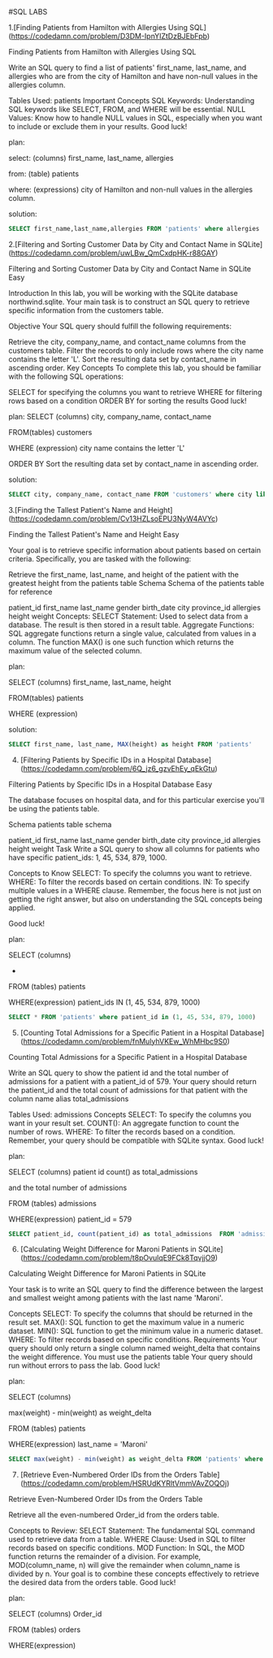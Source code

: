 #SQL LABS

1.[Finding Patients from Hamilton with Allergies Using SQL]
(https://codedamn.com/problem/D3DM-IpnYIZtDzBJEbFpb)

Finding Patients from Hamilton with Allergies Using SQL

Write an SQL query to find a list of patients' first_name, last_name, and allergies who are from the city of Hamilton and have non-null values in the allergies column.

Tables Used: patients
Important Concepts
SQL Keywords: Understanding SQL keywords like SELECT, FROM, and WHERE will be essential.
NULL Values: Know how to handle NULL values in SQL, especially when you want to include or exclude them in your results.
Good luck!

plan:

select:
(columns) first_name, last_name, allergies

from:
(table) patients

where:
(expressions)
city of Hamilton and
non-null values in the allergies column.

solution:

```sql
SELECT first_name,last_name,allergies FROM 'patients' where allergies != 'null' and city = 'Hamilton'
```

2.[Filtering and Sorting Customer Data by City and Contact Name in SQLite]
(https://codedamn.com/problem/uwLBw_QmCxdpHK-r88GAY)

Filtering and Sorting Customer Data by City and Contact Name in SQLite
Easy

Introduction
In this lab, you will be working with the SQLite database northwind.sqlite. Your main task is to construct an SQL query to retrieve specific information from the customers table.

Objective
Your SQL query should fulfill the following requirements:

Retrieve the city, company_name, and contact_name columns from the customers table.
Filter the records to only include rows where the city name contains the letter 'L'.
Sort the resulting data set by contact_name in ascending order.
Key Concepts
To complete this lab, you should be familiar with the following SQL operations:

SELECT for specifying the columns you want to retrieve
WHERE for filtering rows based on a condition
ORDER BY for sorting the results
Good luck!

plan:
SELECT (columns)
city, company_name, contact_name

FROM(tables)
customers

WHERE (expression)
city name contains the letter 'L'

ORDER BY
Sort the resulting data set by contact_name in ascending order.

solution:

```sql
SELECT city, company_name, contact_name FROM 'customers' where city like '%L%' ORDER BY contact_name ASC
```

3.[Finding the Tallest Patient's Name and Height]
(https://codedamn.com/problem/Cv13HZLsoEPU3NyW4AVYc)

Finding the Tallest Patient's Name and Height
Easy

Your goal is to retrieve specific information about patients based on certain criteria. Specifically, you are tasked with the following:

Retrieve the first_name, last_name, and height of the patient with the greatest height from the patients table
Schema
Schema of the patients table for reference

patient_id
first_name
last_name
gender
birth_date
city
province_id
allergies
height
weight
Concepts:
SELECT Statement: Used to select data from a database. The result is then stored in a result table.
Aggregate Functions: SQL aggregate functions return a single value, calculated from values in a column. The function MAX() is one such function which returns the maximum value of the selected column.

plan:

SELECT (columns)
first_name, last_name, height

FROM(tables)
patients

WHERE (expression)

solution:

```sql
SELECT first_name, last_name, MAX(height) as height FROM 'patients'
```

4. [Filtering Patients by Specific IDs in a Hospital Database]
   (https://codedamn.com/problem/6Q_jz6_gzvEhEy_qEkGtu)

Filtering Patients by Specific IDs in a Hospital Database
Easy

The database focuses on hospital data, and for this particular exercise you'll be using the patients table.

Schema
patients table schema

patient_id
first_name
last_name
gender
birth_date
city
province_id
allergies
height
weight
Task
Write a SQL query to show all columns for patients who have specific patient_ids: 1, 45, 534, 879, 1000.

Concepts to Know
SELECT: To specify the columns you want to retrieve.
WHERE: To filter the records based on certain conditions.
IN: To specify multiple values in a WHERE clause.
Remember, the focus here is not just on getting the right answer, but also on understanding the SQL concepts being applied.

Good luck!

plan:

SELECT (columns)

-

FROM (tables)
patients

WHERE(expression)
patient_ids
IN (1, 45, 534, 879, 1000)

```sql
SELECT * FROM 'patients' where patient_id in (1, 45, 534, 879, 1000)
```

5. [Counting Total Admissions for a Specific Patient in a Hospital Database]
   (https://codedamn.com/problem/fnMulyhVKEw_WhMHbc9S0)

Counting Total Admissions for a Specific Patient in a Hospital Database

Write an SQL query to show the patient id and the total number of admissions for a patient with a patient_id of 579. Your query should return the patient_id and the total count of admissions for that patient with the column name alias total_admissions

Tables Used: admissions
Concepts
SELECT: To specify the columns you want in your result set.
COUNT(): An aggregate function to count the number of rows.
WHERE: To filter the records based on a condition.
Remember, your query should be compatible with SQLite syntax. Good luck!

plan:

SELECT (columns)
patient id
count() as total_admissions

and the total number of admissions

FROM (tables)
admissions

WHERE(expression)
patient_id = 579

```sql
SELECT patient_id, count(patient_id) as total_admissions  FROM 'admissions' where patient_id = 579
```

6. [Calculating Weight Difference for Maroni Patients in SQLite]
   (https://codedamn.com/problem/t8pOvulqE9FCk8TqvjjO9)

Calculating Weight Difference for Maroni Patients in SQLite

Your task is to write an SQL query to find the difference between the largest and smallest weight among patients with the last name 'Maroni'.

Concepts
SELECT: To specify the columns that should be returned in the result set.
MAX(): SQL function to get the maximum value in a numeric dataset.
MIN(): SQL function to get the minimum value in a numeric dataset.
WHERE: To filter records based on specific conditions.
Requirements
Your query should only return a single column named weight_delta that contains the weight difference.
You must use the patients table
Your query should run without errors to pass the lab.
Good luck!

plan:

SELECT (columns)

max(weight) - min(weight) as weight_delta

FROM (tables)
patients

WHERE(expression)
last_name = 'Maroni'

```sql
SELECT max(weight) - min(weight) as weight_delta FROM 'patients' where last_name = 'Maroni'
```

7. [Retrieve Even-Numbered Order IDs from the Orders Table]
   (https://codedamn.com/problem/HSRUdKYRltVmmVAvZOQOj)

Retrieve Even-Numbered Order IDs from the Orders Table

Retrieve all the even-numbered Order_id from the orders table.

Concepts to Review:
SELECT Statement: The fundamental SQL command used to retrieve data from a table.
WHERE Clause: Used in SQL to filter records based on specific conditions.
MOD Function: In SQL, the MOD function returns the remainder of a division. For example, MOD(column_name, n) will give the remainder when column_name is divided by n.
Your goal is to combine these concepts effectively to retrieve the desired data from the orders table. Good luck!

plan:

SELECT (columns)
Order_id

FROM (tables)
orders

WHERE(expression)

```sql

```

